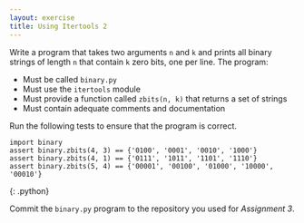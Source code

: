 ```yaml
---
layout: exercise
title: Using Itertools 2
---
```

Write a program that takes two arguments `n` and `k` and prints all binary strings of length `n` that contain `k` zero bits, one
per line. The program:

* Must be called `binary.py`
* Must use the `itertools` module
* Must provide a function called `zbits(n, k)` that returns a set of strings
* Must contain adequate comments and documentation

Run the following tests to ensure that the program is correct.

~~~
import binary
assert binary.zbits(4, 3) == {'0100', '0001', '0010', '1000'}
assert binary.zbits(4, 1) == {'0111', '1011', '1101', '1110'}
assert binary.zbits(5, 4) == {'00001', '00100', '01000', '10000', '00010'}
~~~
{: .python}

Commit the `binary.py` program to the repository you used for *Assignment 3*.
